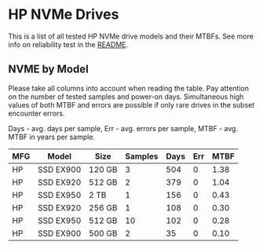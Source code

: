 HP NVMe Drives
==============

This is a list of all tested HP NVMe drive models and their MTBFs. See more
info on reliability test in the [README](https://github.com/bsdhw/SMART).

NVME by Model
------------

Please take all columns into account when reading the table. Pay attention on the
number of tested samples and power-on days. Simultaneous high values of both MTBF
and errors are possible if only rare drives in the subset encounter errors.

Days - avg. days per sample,
Err  - avg. errors per sample,
MTBF - avg. MTBF in years per sample.

| MFG       | Model              | Size   | Samples | Days  | Err   | MTBF |
|-----------|--------------------|--------|---------|-------|-------|------|
| HP        | SSD EX900          | 120 GB | 3       | 504   | 0     | 1.38   |
| HP        | SSD EX920          | 512 GB | 2       | 379   | 0     | 1.04   |
| HP        | SSD EX950          | 2 TB   | 1       | 156   | 0     | 0.43   |
| HP        | SSD EX920          | 256 GB | 1       | 108   | 0     | 0.30   |
| HP        | SSD EX950          | 512 GB | 10      | 102   | 0     | 0.28   |
| HP        | SSD EX900          | 500 GB | 2       | 35    | 0     | 0.10   |
